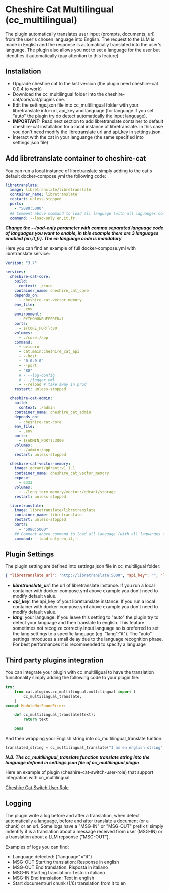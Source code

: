 # Cheshire Cat Multilingual (cc_multilingual)

The plugin automatically translates user input (prompts, documents, url) from the user's chosen language into English. The request to the LLM is made in English and the response is automatically translated into the user's language. The plugin also allows you not to set a language for the user but identifies it automatically (pay attention to this feature)

## Installation

- Upgrade cheshire cat to the last version (the plugin need cheshire-cat 0.0.4 to work)
- Download the cc_multilingual folder into the cheshire-cat/core/cat/plugins one.
- Edit the settings.json file into cc_multilingual folder with your libretranslate info: url, api_key and language (for language if you set "auto" the plugin try do detect automatically the input language).
- **IMPORTANT:** Read next section to add libretranslate container to default cheshire-cat installation for a local instance of libretranslate. In this case you don't need modify the libretranslate url and api_key in settings.json.
- Interact with the cat in your languange (the same specified into settings.json file)

## Add libretranslate container to cheshire-cat

You can run a local instance of libretranslate simply adding to the cat's default docker-compose.yml the following code:

```yaml
libretranslate:
  image: libretranslate/libretranslate
  container_name: libretranslate
  restart: unless-stopped
  ports:
    - "5080:5000"
  ## Comment above command to load all language (with all laguanges container need some minutes to start)
  command: --load-only en,it,fr
```

**_Change the --load-only parameter with comma separated language code of languages you want to enable, in this example there are 3 languages enabled (en,it,fr). The en language code is mandatory_**

Here you can find an example of full docker-compose.yml with libretranslate service:

```yaml
version: "3.7"

services:
  cheshire-cat-core:
    build:
      context: ./core
    container_name: cheshire_cat_core
    depends_on:
      - cheshire-cat-vector-memory
    env_file:
      - .env
    environment:
      - PYTHONUNBUFFERED=1
    ports:
      - ${CORE_PORT}:80
    volumes:
      - ./core:/app
    command:
      - uvicorn
      - cat.main:cheshire_cat_api
      - --host
      - "0.0.0.0"
      - --port
      - "80"
      # - --log-config
      # - ./logger.yml
      - --reload # take away in prod
    restart: unless-stopped

  cheshire-cat-admin:
    build:
      context: ./admin
    container_name: cheshire_cat_admin
    depends_on:
      - cheshire-cat-core
    env_file:
      - .env
    ports:
      - ${ADMIN_PORT}:3000
    volumes:
      - ./admin:/app
    restart: unless-stopped

  cheshire-cat-vector-memory:
    image: qdrant/qdrant:v1.1.1
    container_name: cheshire_cat_vector_memory
    expose:
      - 6333
    volumes:
      - ./long_term_memory/vector:/qdrant/storage
    restart: unless-stopped

  libretranslate:
    image: libretranslate/libretranslate
    container_name: libretranslate
    restart: unless-stopped
    ports:
      - "5080:5000"
    ## Comment above command to load all language (with all laguanges container need some minutes to start)
    command: --load-only en,it,fr
```

## Plugin Settings

The plugin setting are defined into settings.json file in cc_multiligual folder:

```json
{ "libretranslate_url": "http://libretranslate:5000", "api_key": "", "lang": "auto" }
```

- **_libretranslate_url_**: the url of libretranslate instance. If you run a local container with docker-compose.yml above example you don't need to modify default value.
- **_api_key_**: the api_key of yout libretranslate instance. If you run a local container with docker-compose.yml above example you don't need to modify default value.
- **_lang_**: your language. If you leave this setting to "auto" the plugin try to detect your language and then translate to english. This feature sometimes not recogize correctly input language so is preferred to set the lang settings to a specific language (eg. "lang":"it"). The "auto" settings introduces a small delay due to the language recognition phase. For best performances it is recommended to specify a language

## Third party plugins integration

You can integrate your plugin with cc_multliligual to have the translation funcitonality simply adding the following code to your plugin file:

```python
try:
    from cat.plugins.cc_multilingual.multilingual import (
        cc_multilingual_translate,
    )
except ModuleNotFoundError:

    def cc_multilingual_translate(text):
        return text

    pass
```

And then wrapping your English string into cc_multilingual_translate funtion:

```python
translated_string = cc_multilingual_translate("I am en english string")
```

**_N.B. The cc_multilingual_translate function translate string into the language defined in settings.json file of cc_multilingual plugin_**

Here an example of plugin (cheshire-cat-switch-user-role) that support integration with cc_multilingual:

[Cheshire Cat Switch User Role](https://github.com/team-sviluppo/cheshire-cat-switch-user-role)

## Logging

The plugin write a log before and after a translation, when detect automatically a language, before and after translate a document (or a chunk) or an url. Some logs have a "MSG-IN" or "MSG-OUT" prefix ti simply indentify if is a translation about a message received from user (MSG-IN) or a translation about a LLM repsonse ("MSG-OUT").

Examples of logs you can find:

- Language detected: {"language"="it"}
- MSG-OUT Starting translation: Response in english
- MSG-OUT End translation: Risposta in italiano
- MSG-IN Starting translation: Testo in italiano
- MSG-IN End translation: Text in english
- Start document/url chunk (1/6) translation from it to en
